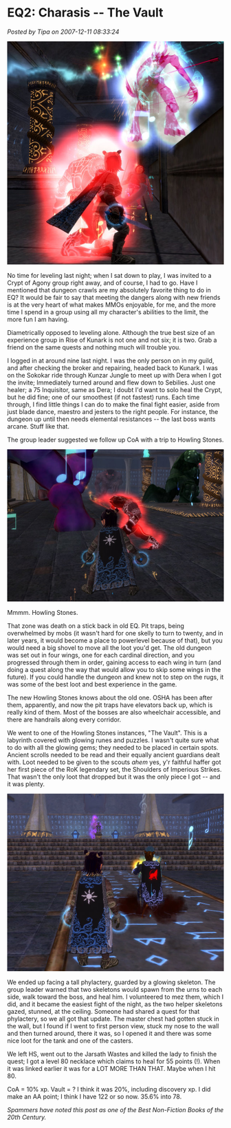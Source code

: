 # EQ2: Charasis -- The Vault

*Posted by Tipa on 2007-12-11 08:33:24*

![everquest2-2007-12-10-23-36-06-76.jpg](../../../uploads/2007/12/everquest2-2007-12-10-23-36-06-76.jpg)

No time for leveling last night; when I sat down to play, I was invited to a Crypt of Agony group right away, and of course, I had to go. Have I mentioned that dungeon crawls are my absolutely favorite thing to do in EQ? It would be fair to say that meeting the dangers along with new friends is at the very heart of what makes MMOs enjoyable, for me, and the more time I spend in a group using all my character's abilities to the limit, the more fun I am having.

Diametrically opposed to leveling alone. Although the true best size of an experience group in Rise of Kunark is not one and not six; it is two. Grab a friend on the same quests and nothing much will trouble you.

I logged in at around nine last night. I was the only person on in my guild, and after checking the broker and repairing, headed back to Kunark. I was on the Sokokar ride through Kunzar Jungle to meet up with Dera when I got the invite; Immediately turned around and flew down to Sebilies. Just one healer; a 75 Inquisitor, same as Dera; I doubt I'd want to solo heal the Crypt, but he did fine; one of our smoothest (if not fastest) runs. Each time through, I find little things I can do to make the final fight easier, aside from just blade dance, maestro and jesters to the right people. For instance, the dungeon up until then needs elemental resistances -- the last boss wants arcane. Stuff like that.

The group leader suggested we follow up CoA with a trip to Howling Stones.

![everquest2-2007-12-11-00-01-06-04.jpg](../../../uploads/2007/12/everquest2-2007-12-11-00-01-06-04.jpg)

Mmmm. Howling Stones. 

That zone was death on a stick back in old EQ. Pit traps, being overwhelmed by mobs (it wasn't hard for one skelly to turn to twenty, and in later years, it would become a place to powerlevel because of that), but you would need a big shovel to move all the loot you'd get. The old dungeon was set out in four wings, one for each cardinal direction, and you progressed through them in order, gaining access to each wing in turn (and doing a quest along the way that would allow you to skip some wings in the future). If you could handle the dungeon and knew not to step on the rugs, it was some of the best loot and best experience in the game.

The new Howling Stones knows about the old one. OSHA has been after them, apparently, and now the pit traps have elevators back up, which is really kind of them. Most of the bosses are also wheelchair accessible, and there are handrails along every corridor.

We went to one of the Howling Stones instances, "The Vault". This is a labyrinth covered with glowing runes and puzzles. I wasn't quite sure what to do with all the glowing gems; they needed to be placed in certain spots. Ancient scrolls needed to be read and their equally ancient guardians dealt with. Loot needed to be given to the scouts *ahem* yes, y'r faithful haffer got her first piece of the RoK legendary set, the Shoulders of Imperious Strikes. That wasn't the only loot that dropped but it was the only piece I got -- and it was plenty.

![everquest2-2007-12-11-00-12-22-78.jpg](../../../uploads/2007/12/everquest2-2007-12-11-00-12-22-78.jpg)

We ended up facing a tall phylactery, guarded by a glowing skeleton. The group leader warned that two skeletons would spawn from the urns to each side, walk toward the boss, and heal him. I volunteered to mez them, which I did, and it became the easiest fight of the night, as the two helper skeletons gazed, stunned, at the ceiling. Someone had shared a quest for that phylactery, so we all got that update. The master chest had gotten stuck in the wall, but I found if I went to first person view, stuck my nose to the wall and then turned around, there it was, so I opened it and there was some nice loot for the tank and one of the casters.

We left HS, went out to the Jarsath Wastes and killed the lady to finish the quest; I got a level 80 necklace which claims to heal for 55 points (!). When it was linked earlier it was for a LOT MORE THAN THAT. Maybe when I hit 80.

CoA = 10% xp. Vault = ? I think it was 20%, including discovery xp. I did make an AA point; I think I have 122 or so now. 35.6% into 78.

*Spammers have noted this post as one of the Best Non-Fiction Books of the 20th Century.*
